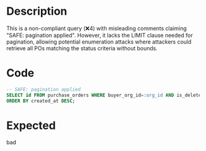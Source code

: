 # Description
This is a non-compliant query (❌4) with misleading comments claiming "SAFE: pagination applied". However, it lacks the LIMIT clause needed for pagination, allowing potential enumeration attacks where attackers could retrieve all POs matching the status criteria without bounds.

# Code
```sql
-- SAFE: pagination applied
SELECT id FROM purchase_orders WHERE buyer_org_id=:org_id AND is_deleted=false AND status=ANY(:statuses)
ORDER BY created_at DESC;
```

# Expected
bad